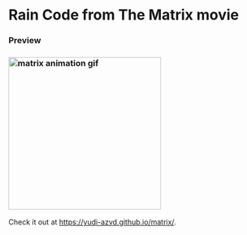 # Rain Code from The Matrix movie

### Preview
<h3><img align="center" src="/.github/matrix.gif" alt="matrix animation gif" width="300">
</h3>


Check it out at https://yudi-azvd.github.io/matrix/.


